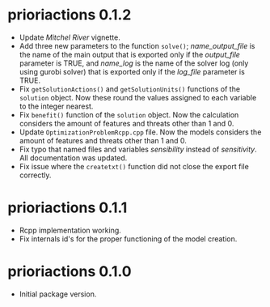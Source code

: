 # prioriactions 0.1.2

- Update *Mitchel River* vignette.
- Add three new parameters to the function `solve()`; *name_output_file* is the name of the main output that is exported only if the *output_file* parameter is TRUE, and *name_log* is the name of the solver log (only using gurobi solver) that is exported only if the *log_file* parameter is TRUE.
- Fix `getSolutionActions()` and `getSolutionUnits()` functions of the `solution` object. Now these round the values assigned to each variable to the integer nearest.
- Fix `benefit()` function of the `solution` object. Now the calculation considers the amount of features and threats other than 1 and 0.
- Update `OptimizationProblemRcpp.cpp` file. Now the models considers the amount of features and threats other than 1 and 0.
- Fix typo that named files and variables *sensibility* instead of *sensitivity*. All documentation was updated.
- Fix issue where the `createtxt()` function did not close the export file correctly.

# prioriactions 0.1.1

- Rcpp implementation working.
- Fix internals id's for the proper functioning of the model creation.

# prioriactions 0.1.0

- Initial package version.

